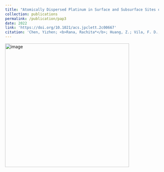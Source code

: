 ```yaml
---
title: "Atomically Dispersed Platinum in Surface and Subsurface Sites on MgO Have Contrasting Catalytic Properties for CO Oxidation"
collection: publications
permalink: /publication/pap3
date: 2022
link: 'https://doi.org/10.1021/acs.jpclett.2c00667'
citation: 'Chen, Yizhen; <b>Rana, Rachita*</b>; Huang, Z.; Vila, F. D.; Sours, T.; Kronawitter, Coleman; Bare, Simon R.; ; Kulkarni, Ambarish R.; Gates, B. C.'
---
```

<img width="406" alt="image" src="https://github.com/Rachita028/Rachita028.github.io/assets/58958731/b5112a3b-63e9-4576-92f4-35eb3996950f">
